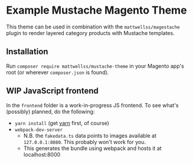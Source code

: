 # Example Mustache Magento Theme

This theme can be used in combination with the `mattwellss/magestache` plugin to render layered category products with Mustache templates.

## Installation

Run `composer require mattwellss/mustache-theme` in your Magento app's root (or wherever `composer.json` is found).

## WIP JavaScript frontend

In the `frontend` folder is a work-in-progress JS frontend. To see what's (possibly) planned, do the following:

* `yarn install` (get [yarn](https://yarnpkg.com/en/docs/install) first, of course)
* `webpack-dev-server`
  * N.B. the `fakedata.ts` data points to images available at `127.0.0.1:8080`. This probably won't work for you.
  * This generates the bundle using webpack and hosts it at localhost:8000